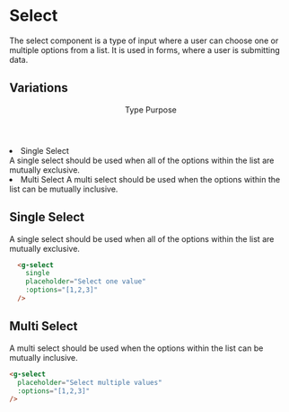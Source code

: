 # Select

The select component is a type of input where a user can choose one or multiple options from a list. It is used in forms, where a user is submitting data.


## Variations

<div class="list-items bg-light-grey mb-4 mt-2">
  <header class="header">
    <span class="col-span-4">Type</span>
    <span class="col-span-8">Purpose</span>
  </header>

  <li class="list-item">
    <div class="col-span-4">
      Single Select
    </div>
    <div class="col-span-8">
      A single select should be used when all of the options within the list are mutually exclusive.
    </div>
  </li>
  <li class="list-item">
    <div class="col-span-4">
      Multi Select
    </div>
    <div class="col-span-8">
      A multi select should be used when the options within the list can be mutually inclusive.
    </div>
  </li>
</div>


## Single Select

A single select should be used when all of the options within the list are mutually exclusive.

<template>
  <g-select
    single
    placeholder="Select one value"
    :options="[1,2,3]"
  />
</template>

``` html
  <g-select
    single
    placeholder="Select one value"
    :options="[1,2,3]"
  />
```

## Multi Select

A multi select should be used when the options within the list can be mutually inclusive.

<template>
  <g-select
    placeholder="Select multiple values"
    :options="[1,2,3]"
  />
</template>

``` html
<g-select
  placeholder="Select multiple values"
  :options="[1,2,3]"
/>
```